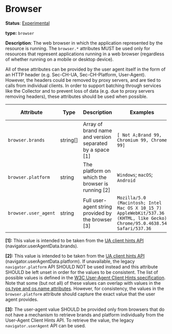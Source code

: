 # Browser

**Status**: [Experimental](../../document-status.md)

**type:** `browser`

**Description**: The web browser in which the application represented by the resource is running. The `browser.*` attributes MUST be used only for resources that represent applications running in a web browser (regardless of whether running on a mobile or desktop device).

All of these attributes can be provided by the user agent itself in the form of an HTTP header (e.g. Sec-CH-UA, Sec-CH-Platform, User-Agent). However, the headers could be removed by proxy servers, and are tied to calls from individual clients. In order to support batching through services like the Collector and to prevent loss of data (e.g. due to proxy servers removing headers), these attributes should be used when possible.

<!-- semconv browser -->
| Attribute  | Type | Description  | Examples  | Requirement Level |
|---|---|---|---|---|
| `browser.brands` | string[] | Array of brand name and version separated by a space [1] | `[ Not A;Brand 99, Chromium 99, Chrome 99]` | Recommended |
| `browser.platform` | string | The platform on which the browser is running [2] | `Windows`; `macOS`; `Android` | Recommended |
| `browser.user_agent` | string | Full user-agent string provided by the browser [3] | `Mozilla/5.0 (Macintosh; Intel Mac OS X 10_15_7) AppleWebKit/537.36 (KHTML, like Gecko) Chrome/95.0.4638.54 Safari/537.36` | Recommended |

**[1]:** This value is intended to be taken from the [UA client hints API](https://wicg.github.io/ua-client-hints/#interface) (navigator.userAgentData.brands).

**[2]:** This value is intended to be taken from the [UA client hints API](https://wicg.github.io/ua-client-hints/#interface) (navigator.userAgentData.platform). If unavailable, the legacy `navigator.platform` API SHOULD NOT be used instead and this attribute SHOULD be left unset in order for the values to be consistent.
The list of possible values is defined in the [W3C User-Agent Client Hints specification](https://wicg.github.io/ua-client-hints/#sec-ch-ua-platform). Note that some (but not all) of these values can overlap with values in the [os.type and os.name attributes](./os.md). However, for consistency, the values in the `browser.platform` attribute should capture the exact value that the user agent provides.

**[3]:** The user-agent value SHOULD be provided only from browsers that do not have a mechanism to retrieve brands and platform individually from the User-Agent Client Hints API. To retrieve the value, the legacy `navigator.userAgent` API can be used.
<!-- endsemconv -->
